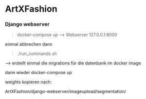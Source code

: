 # ArtXFashion


### Django webserver


> docker-compose up
--> Webserver 127.0.0.1:8000

einmal abbrechen dann

> ./run_commands.sh

--> erstellt einmal die migrations für die datenbank im docker image


dann wieder
docker-compose up


weights kopieren nach:

ArtXFashion/django-webserver/imageupload/segmentation/

